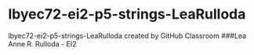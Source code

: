 # lbyec72-ei2-p5-strings-LeaRulloda
lbyec72-ei2-p5-strings-LeaRulloda created by GitHub Classroom
###Lea Anne R. Rulloda - EI2

